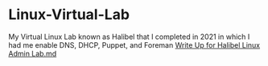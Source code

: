 # Linux-Virtual-Lab
My Virtual Linux Lab known as Halibel that I completed in 2021 in which I had me enable DNS, DHCP, Puppet, and Foreman
[Write Up for Halibel Linux Admin Lab.md](https://github.com/kei-lain/Linux-Virtual-Lab/files/12966046/Write.Up.for.Halibel.Linux.Admin.Lab.md)
